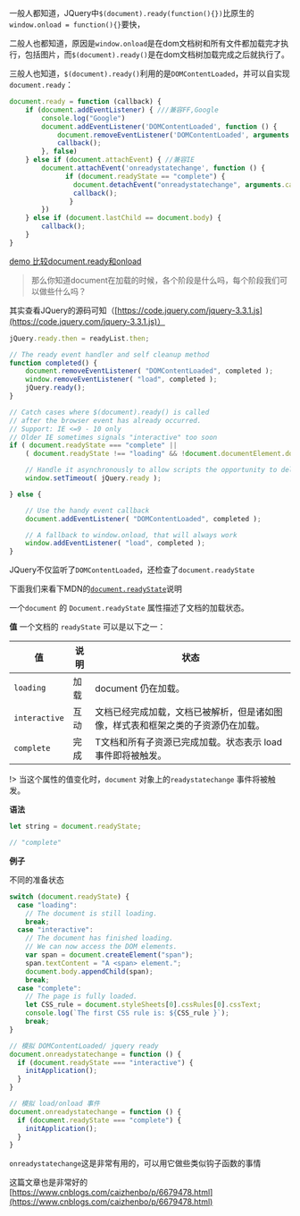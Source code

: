 一般人都知道，JQuery中`$(document).ready(function(){})`比原生的`window.onload = function(){}`要快，

二般人也都知道，原因是`window.onload`是在dom文档树和所有文件都加载完才执行，包括图片，而`$(document).ready()`是在dom文档树加载完成之后就执行了。

三般人也知道，`$(document).ready()`利用的是`DOMContentLoaded`，并可以自实现`document.ready`：
```javascript
document.ready = function (callback) {
    if (document.addEventListener) { ///兼容FF,Google
        console.log("Google")
        document.addEventListener('DOMContentLoaded', function () {
            document.removeEventListener('DOMContentLoaded', arguments.callee, false);
            callback();
        }, false)
    } else if (document.attachEvent) { //兼容IE
        document.attachEvent('onreadystatechange', function () {
              if (document.readyState == "complete") {
                document.detachEvent("onreadystatechange", arguments.callee);
                callback();
               }
        })
    } else if (document.lastChild == document.body) {
        callback();
    }
}
```
<a href="demo/testOnload.html">demo 比较document.ready和onload</a>

> 那么你知道document在加载的时候，各个阶段是什么吗，每个阶段我们可以做些什么吗？

其实查看JQuery的源码可知（[https://code.jquery.com/jquery-3.3.1.js](https://code.jquery.com/jquery-3.3.1.js)）
```javascript
jQuery.ready.then = readyList.then;

// The ready event handler and self cleanup method
function completed() {
	document.removeEventListener( "DOMContentLoaded", completed );
	window.removeEventListener( "load", completed );
	jQuery.ready();
}

// Catch cases where $(document).ready() is called
// after the browser event has already occurred.
// Support: IE <=9 - 10 only
// Older IE sometimes signals "interactive" too soon
if ( document.readyState === "complete" ||
	( document.readyState !== "loading" && !document.documentElement.doScroll ) ) {

	// Handle it asynchronously to allow scripts the opportunity to delay ready
	window.setTimeout( jQuery.ready );

} else {

	// Use the handy event callback
	document.addEventListener( "DOMContentLoaded", completed );

	// A fallback to window.onload, that will always work
	window.addEventListener( "load", completed );
}
```
JQuery不仅监听了`DOMContentLoaded`，还检查了`document.readyState`

下面我们来看下MDN的[`document.readyState`](https://developer.mozilla.org/zh-CN/docs/Web/API/Document/readyState)说明

一个`document` 的 `Document.readyState` 属性描述了文档的加载状态。

**值**
一个文档的 `readyState` 可以是以下之一：

|值|说明|状态|
|---|---|---|
|`loading`|加载|document 仍在加载。
|`interactive`|互动|文档已经完成加载，文档已被解析，但是诸如图像，样式表和框架之类的子资源仍在加载。
|`complete`|完成|T文档和所有子资源已完成加载。状态表示 load 事件即将被触发。

!> 当这个属性的值变化时，`document` 对象上的`readystatechange` 事件将被触发。

**语法** 
```javascript
let string = document.readyState;

// "complete"
```
**例子**

不同的准备状态
```javascript
switch (document.readyState) {
  case "loading":
    // The document is still loading.
    break;
  case "interactive":
    // The document has finished loading.
    // We can now access the DOM elements.
    var span = document.createElement("span");
    span.textContent = "A <span> element.";
    document.body.appendChild(span);
    break;
  case "complete":
    // The page is fully loaded.
    let CSS_rule = document.styleSheets[0].cssRules[0].cssText;
    console.log(`The first CSS rule is: ${CSS_rule }`);
    break;
}
```
```javascript
// 模拟 DOMContentLoaded/ jquery ready
document.onreadystatechange = function () {
  if (document.readyState === "interactive") {
    initApplication();
  }
}
```
```javascript
// 模拟 load/onload 事件
document.onreadystatechange = function () {
  if (document.readyState === "complete") {
    initApplication();
  }
}
```

`onreadystatechange`这是非常有用的，可以用它做些类似钩子函数的事情

这篇文章也是非常好的[https://www.cnblogs.com/caizhenbo/p/6679478.html](https://www.cnblogs.com/caizhenbo/p/6679478.html)